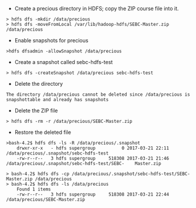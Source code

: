 * Create a precious directory in HDFS; copy the ZIP course file into it.

```
> hdfs dfs -mkdir /data/precious
> hdfs dfs -moveFromLocal /var/lib/hadoop-hdfs/SEBC-Master.zip /data/precious

```

* Enable snapshots for precious

```
>hdfs dfsadmin -allowSnapshot /data/precious
```


* Create a snapshot called sebc-hdfs-test

```
> hdfs dfs -createSnapshot /data/precious sebc-hdfs-test
```


* Delete the directory

```
The directory /data/precious cannot be deleted since /data/precious is snapshottable and already has snapshots
```

* Delete the ZIP file

```
> hdfs dfs -rm -r /data/precious/SEBC-Master.zip
```


* Restore the deleted file

```
>bash-4.2$ hdfs dfs -ls -R /data/precious/.snapshot
	drwxr-xr-x   - hdfs supergroup          0 2017-03-21 22:11 /data/precious/.snapshot/sebc-hdfs-test
	-rw-r--r--   3 hdfs supergroup     518308 2017-03-21 21:46 /data/precious/.snapshot/sebc-hdfs-test/SEBC-	Master.zip

> bash-4.2$ hdfs dfs -cp /data/precious/.snapshot/sebc-hdfs-test/SEBC-Master.zip /data/precious
> bash-4.2$ hdfs dfs -ls /data/precious
	Found 1 items
	-rw-r--r--   3 hdfs supergroup     518308 2017-03-21 22:44 /data/precious/SEBC-Master.zip
```